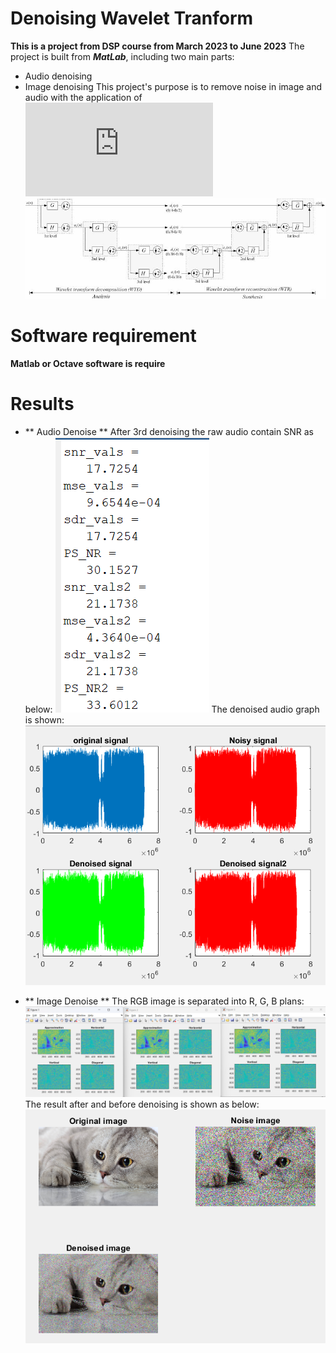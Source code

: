 # Denoising Wavelet Tranform
**This is a project from DSP course from __March 2023__ to __June 2023__**
The project is built from ***MatLab***, including two main parts:
- Audio denoising
- Image denoising
This project's purpose is to remove noise in image and audio with the application of ![wavelet multiresolution](https://www.mathworks.com/help/wavelet/ug/practical-introduction-to-multiresolution-analysis.html)
![wavelet resolution](result/wavelet.png)

# Software requirement
**Matlab or Octave software is require**
# Results
- ** Audio Denoise **
After 3rd denoising the raw audio contain SNR as below:
![SNR](result/audio1.png)
The denoised audio graph is shown:
![audio](result/audio2.png)

- ** Image Denoise **
The RGB image is separated into R, G, B plans:
![RGB](result/image1.png)
The result after and before denoising is shown as below:
![image](result/image2.png)



